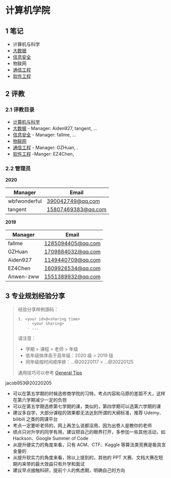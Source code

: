 # 计算机学院

## 1 笔记

- 计算机与科学
- [大数据](docs/faculty/cse/bigdata/README.md)
- [信息安全](docs/faculty/cse/bigdata/security/README.md)
- 物联网
- [通信工程](docs/faculty/cse/bigdata/communication/README.md)
- [软件工程](docs/faculty/cse/bigdata/software/README.md)

## 2 评教

### 2.1 评教目录

- [计算机与科学](/evaluation/cse/science/README.md)
- [大数据](/evaluation/cse/bigdata/README.md) - Manager: Aiden927, tangent, ...
- [信息安全](/evaluation/cse/security/README.md) - Manager: fallme, ...
- [物联网](/evaluation/cse/iot/README.md)
- [通信工程](/evaluation/cse/communication/README.md) - Manager: GZHuan, .
- [软件工程](/evaluation/cse/software/README.md)  -Manger: EZ4Chen,

### 2.2 管理员

**2020**

| Manager      | Email              |
| ------------ | ------------------ |
| wbfwonderful | 390042749@qq.com   |
| tangent      | 15807469383@qq.com |

**2019**

| Manager   | Email             |
| --------- | ----------------- |
| fallme    | 1285094405@qq.com |
| GZHuan    | 1709884032@qq.com |
| Aiden927  | 1149440709@qq.com |
| EZ4Chen   | 1609926534@qq.com |
| Anwen-zww | 1551389932@qq.com |

## 3 专业规划经验分享

> 经验分享样例源码：
>
> ```
> 1. <your id>@<sharing time>
>     - <your sharing>
>     - ...
> ```
> 请注意：
> - 学期 > 课程 > 老师 > 年级
> - 低年级排序高于高年级：2020 级 > 2019 级
> - 同年级按时间顺序排：...@20220117 > ...@20220125
> 
> 通用技巧可以参考 [General Tips](/global/GENERALTIPS.md)

jacob953@20220205

- 可以在第五学期的时候选修商学院的习特，考点内容和马原的差距不大，这样在第六学期减少一定的负担
- 可以在第五学期选修第七学期的课，类似的，第四学期可以选第六学期的课
- 建议多自学，大部分课程的效果都无法达到所谓的大纲标准，推荐 Udemy、bilibili 之类的网课平台
- 考点一定要听老师的，网上再怎么说都没用，因为出卷人是教你的老师
- 绩点只对升学的同学有用，建议把自己的眼界打开，多参加一些其他活动，如 Hackson、Google Summer of Code
- 从提升硬实力的角度来看，只有 ACM、CTF、Kaggle 等算法类竞赛是极具含金量的
- 从提升软实力的角度来看，除以上提到的，其他的 PPT 大赛、文档大赛在短期内来带的最大效益只有升学和面试
- 建议早点接触科研，提前个人的焦虑期，明确自己的方向
